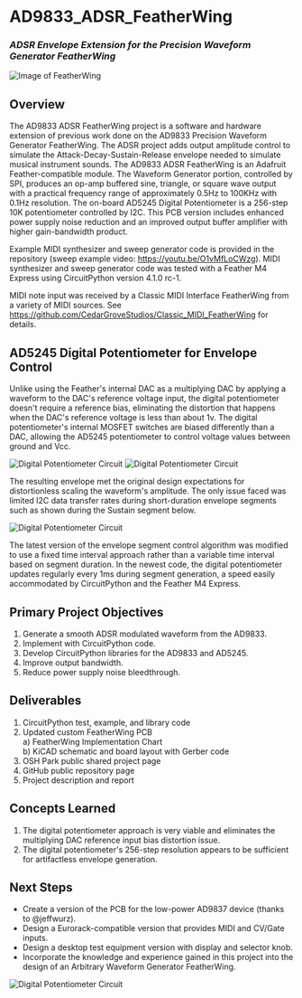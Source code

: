 # AD9833_ADSR_FeatherWing
### _ADSR Envelope Extension for the Precision Waveform Generator FeatherWing_

![Image of FeatherWing](https://github.com/CedarGroveStudios/AD9833_ADSR_FeatherWing/blob/master/photos/Waveform_Gen_ADSR_social.jpg)

## Overview
The AD9833 ADSR FeatherWing project is a software and hardware extension of previous work done on the AD9833 Precision Waveform Generator FeatherWing. The ADSR project adds output amplitude control to simulate the Attack-Decay-Sustain-Release envelope needed to simulate musical instrument sounds.
The AD9833 ADSR FeatherWing is an Adafruit Feather-compatible module. The Waveform Generator portion, controlled by SPI, produces an op-amp buffered sine, triangle, or square wave output with a practical frequency range of approximately 0.5Hz to 100KHz with 0.1Hz resolution. The on-board AD5245 Digital Potentiometer is a 256-step 10K potentiometer controlled by I2C. This PCB version includes enhanced power supply noise reduction and an improved output buffer amplifier with higher gain-bandwidth product.

Example MIDI synthesizer and sweep generator code is provided in the repository (sweep example video: https://youtu.be/O1vMfLoCWzg). 
MIDI synthesizer and sweep generator code was tested with a Feather M4 Express using CircuitPython version 4.1.0 rc-1.

MIDI note input was received by a Classic MIDI Interface FeatherWing from a variety of MIDI sources. See https://github.com/CedarGroveStudios/Classic_MIDI_FeatherWing for details.

## AD5245 Digital Potentiometer for Envelope Control
Unlike using the Feather's internal DAC as a multiplying DAC by applying a waveform to the DAC's reference voltage input, the digital potentiometer doesn't require a reference bias, eliminating the distortion that happens when the DAC's reference voltage is less than about 1v. The digital potentiometer's internal MOSFET switches are biased differently than a DAC, allowing the AD5245 potentiometer to control voltage values between ground and Vcc.

![Digital Potentiometer Circuit](https://github.com/CedarGroveStudios/AD9833_ADSR_FeatherWing/blob/master/photos/ADSR_digipot_concept.png)
![Digital Potentiometer Circuit](https://github.com/CedarGroveStudios/AD9833_ADSR_FeatherWing/blob/master/photos/DS1Z_QuickPrint12.png)

The resulting envelope met the original design expectations for distortionless scaling the waveform's amplitude. The only issue faced was limited I2C data transfer rates during short-duration envelope segments such as shown during the Sustain segment below.

![Digital Potentiometer Circuit](https://github.com/CedarGroveStudios/AD9833_ADSR_FeatherWing/blob/master/photos/DS1Z_QuickPrint13.png)

The latest version of the envelope segment control algorithm was modified to use a fixed time interval approach rather than a variable time interval based on segment duration. In the newest code, the digital potentiometer updates regularly every 1ms during segment generation, a speed easily accommodated by CircuitPython and the Feather M4 Express.

## Primary Project Objectives
1)	Generate a smooth ADSR modulated waveform from the AD9833.  
2)	Implement with CircuitPython code.
3)  Develop CircuitPython libraries for the AD9833 and AD5245.
4)  Improve output bandwidth.
5)  Reduce power supply noise bleedthrough.
## Deliverables
1)	CircuitPython test, example, and library code
2)  Updated custom FeatherWing PCB  
  a) FeatherWing Implementation Chart  
  b) KiCAD schematic and board layout with Gerber code  
3)	OSH Park public shared project page
4)	GitHub public repository page
5)	Project description and report
## Concepts Learned
1)  The digital potentiometer approach is very viable and eliminates the multiplying DAC reference input bias distortion issue. 
2)  The digital potentiometer's 256-step resolution appears to be sufficient for artifactless envelope generation.
## Next Steps
  * Create a version of the PCB for the low-power AD9837 device (thanks to @jeffwurz).
  * Design a Eurorack-compatible version that provides MIDI and CV/Gate inputs.
  * Design a desktop test equipment version with display and selector knob.
  *	Incorporate the knowledge and experience gained in this project into the design of an Arbitrary Waveform Generator FeatherWing.

![Digital Potentiometer Circuit](https://github.com/CedarGroveStudios/AD9833_ADSR_FeatherWing/blob/master/photos/Waveform_Gen_ADSR_close_wide.png)
